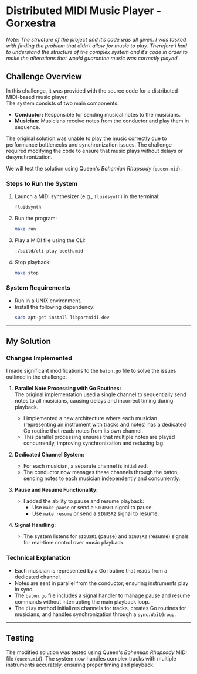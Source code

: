 # Distributed MIDI Music Player - Gorxestra
_Note: The structure of the project and it´s code was all given. I was tasked with finding the problem that didn´t allow for music to play. Therefore i had to understand the structure of the complex system and it´s code in order to make the alterations that would guarantee music was correctly played._

## **Challenge Overview**

In this challenge, it was provided with the source code for a distributed MIDI-based music player.  
The system consists of two main components:
- **Conductor:** Responsible for sending musical notes to the musicians.
- **Musician:** Musicians receive notes from the conductor and play them in sequence.

The original solution was unable to play the music correctly due to performance bottlenecks and synchronization issues. The challenge required modifying the code to ensure that music plays without delays or desynchronization.

We will test the solution using Queen's *Bohemian Rhapsody* (`queen.mid`).

### **Steps to Run the System**
1. Launch a MIDI synthesizer (e.g., `fluidsynth`) in the terminal:
   ```bash
   fluidsynth
   ```
2. Run the program:
   ```bash
   make run
   ```
3. Play a MIDI file using the CLI:
   ```bash
   ./build/cli play beeth.mid
   ```

4. Stop playback:
   ```bash
   make stop
   ```

### **System Requirements**
- Run in a UNIX environment.
- Install the following dependency:  
  ```bash
  sudo apt-get install libportmidi-dev
  ```

---

## **My Solution**

### **Changes Implemented**
I made significant modifications to the `baton.go` file to solve the issues outlined in the challenge.

1. **Parallel Note Processing with Go Routines:**  
   The original implementation used a single channel to sequentially send notes to all musicians, causing delays and incorrect timing during playback.  
   - I implemented a new architecture where each musician (representing an instrument with tracks and notes) has a dedicated Go routine that reads notes from its own channel.
   - This parallel processing ensures that multiple notes are played concurrently, improving synchronization and reducing lag.

2. **Dedicated Channel System:**  
   - For each musician, a separate channel is initialized.
   - The conductor now manages these channels through the baton, sending notes to each musician independently and concurrently.
   
3. **Pause and Resume Functionality:**  
   - I added the ability to pause and resume playback:
     - Use `make pause` or send a `SIGUSR1` signal to pause.
     - Use `make resume` or send a `SIGUSR2` signal to resume.

4. **Signal Handling:**  
   - The system listens for `SIGUSR1` (pause) and `SIGUSR2` (resume) signals for real-time control over music playback.

### **Technical Explanation**
- Each musician is represented by a Go routine that reads from a dedicated channel.
- Notes are sent in parallel from the conductor, ensuring instruments play in sync.
- The `baton.go` file includes a signal handler to manage pause and resume commands without interrupting the main playback loop.
- The `play` method initializes channels for tracks, creates Go routines for musicians, and handles synchronization through a `sync.WaitGroup`.

---

## **Testing**
The modified solution was tested using Queen's *Bohemian Rhapsody* MIDI file (`queen.mid`). The system now handles complex tracks with multiple instruments accurately, ensuring proper timing and playback.
